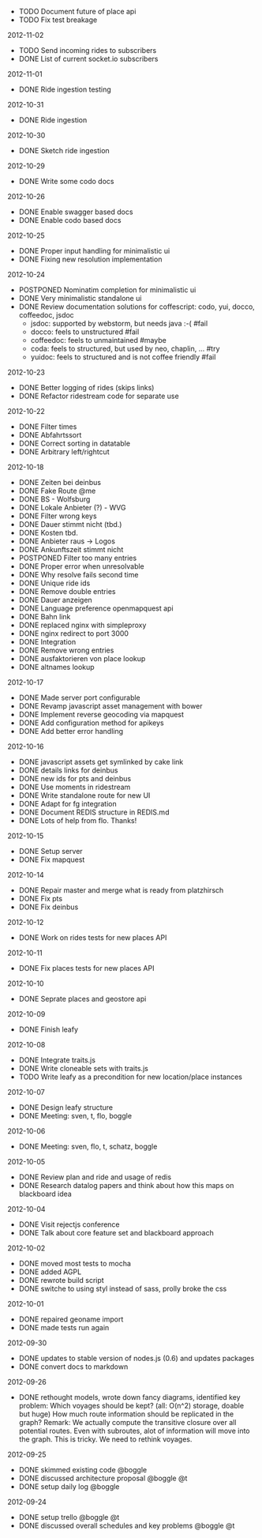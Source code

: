 * TODO Document future of place api
* TODO Fix test breakage

2012-11-02

* TODO Send incoming rides to subscribers
* DONE List of current socket.io subscribers

2012-11-01

* DONE Ride ingestion testing

2012-10-31

* DONE Ride ingestion

2012-10-30

* DONE Sketch ride ingestion

2012-10-29

* DONE Write some codo docs

2012-10-26

* DONE Enable swagger based docs
* DONE Enable codo based docs

2012-10-25

* DONE Proper input handling for minimalistic ui
* DONE Fixing new resolution implementation

2012-10-24

* POSTPONED Nominatim completion for minimalistic ui
* DONE Very minimalistic standalone ui
* DONE Review documentation solutions for coffescript: codo, yui, docco, coffeedoc, jsdoc
  * jsdoc: supported by webstorm, but needs java :-( #fail
  * docco: feels to unstructured #fail
  * coffeedoc: feels to unmaintained #maybe
  * coda: feels to structured, but used by neo, chaplin, ... #try
  * yuidoc: feels to structured and is not coffee friendly #fail

2012-10-23

* DONE Better logging of rides (skips links)
* DONE Refactor ridestream code for separate use


2012-10-22

* DONE Filter times
* DONE Abfahrtssort
* DONE Correct sorting in datatable
* DONE Arbitrary left/rightcut

2012-10-18

* DONE Zeiten bei deinbus
* DONE Fake Route @me
* DONE BS - Wolfsburg
* DONE Lokale Anbieter (?) - WVG
* DONE Filter wrong keys
* DONE Dauer stimmt nicht (tbd.)
* DONE Kosten tbd.
* DONE Anbieter raus -> Logos
* DONE Ankunftszeit stimmt nicht
* POSTPONED Filter too many entries
* DONE Proper error when unresolvable
* DONE Why resolve fails second time
* DONE Unique ride ids
* DONE Remove double entries
* DONE Dauer anzeigen
* DONE Language preference openmapquest api
* DONE Bahn link
* DONE replaced nginx with simpleproxy
* DONE nginx redirect to port 3000
* DONE Integration
* DONE Remove wrong entries
* DONE ausfaktorieren von place lookup
* DONE altnames lookup


2012-10-17

* DONE Made server port configurable
* DONE Revamp javascript asset management with bower
* DONE Implement reverse geocoding via mapquest
* DONE Add configuration method for apikeys
* DONE Add better error handling


2012-10-16

* DONE javascript assets get symlinked by cake link
* DONE details links for deinbus
* DONE new ids for pts and deinbus
* DONE Use moments in ridestream
* DONE Write standalone route for new UI
* DONE Adapt for fg integration
* DONE Document REDIS structure in REDIS.md
* DONE Lots of help from flo. Thanks!


2012-10-15

* DONE Setup server
* DONE Fix mapquest


2012-10-14

* DONE Repair master and merge what is ready from platzhirsch
* DONE Fix pts
* DONE Fix deinbus


2012-10-12

* DONE Work on rides tests for new places API


2012-10-11

* DONE Fix places tests for new places API


2012-10-10

* DONE Seprate places and geostore api

2012-10-09

* DONE Finish leafy

2012-10-08

* DONE Integrate traits.js
* DONE Write cloneable sets with traits.js
* TODO Write leafy as a precondition for new location/place instances

2012-10-07

* DONE Design leafy structure
* DONE Meeting: sven, t, flo, boggle

2012-10-06

* DONE Meeting: sven, flo, t, schatz, boggle


2012-10-05

* DONE Review plan and ride and usage of redis
* DONE Research datalog papers and think about how this maps on blackboard idea


2012-10-04

* DONE Visit rejectjs conference
* DONE Talk about core feature set and blackboard approach


2012-10-02

* DONE moved most tests to mocha
* DONE added AGPL
* DONE rewrote build script
* DONE switche to using styl instead of sass, prolly broke the css


2012-10-01

* DONE repaired geoname import
* DONE made tests run again


2012-09-30

* DONE updates to stable version of nodes.js (0.6) and updates packages
* DONE convert docs to markdown


2012-09-26

* DONE rethought models, wrote down fancy diagrams, identified key problem:
  Which voyages should be kept? (all: O(n^2) storage, doable but huge)
  How much route information should be replicated in the graph?
  Remark: 
  We actually compute the transitive closure over all potential routes.
  Even with subroutes, alot of information will move into the graph.
  This is tricky. We need to rethink voyages.

2012-09-25

* DONE skimmed existing code @boggle
* DONE discussed architecture proposal @boggle @t
* DONE setup daily log @boggle


2012-09-24

* DONE setup trello @boggle @t
* DONE discussed overall schedules and key problems @boggle @t

